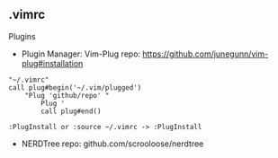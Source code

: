 ## .vimrc
Plugins
- Plugin Manager: Vim-Plug
repo: https://github.com/junegunn/vim-plug#installation
```
"~/.vimrc"
call plug#begin('~/.vim/plugged')
	"Plug 'github/repo' "
		Plug '
		call plug#end()

:PlugInstall or :source ~/.vimrc -> :PlugInstall
```
- NERDTree
repo: github.com/scrooloose/nerdtree 
